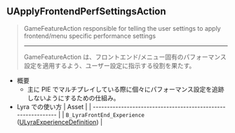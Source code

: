 ## UApplyFrontendPerfSettingsAction

> GameFeatureAction responsible for telling the user settings to apply frontend/menu specific performance settings  
>  
> ----
> GameFeatureAction は、フロントエンド/メニュー固有のパフォーマンス設定を適用するよう、ユーザー設定に指示する役割を果たす。 

* 概要
	* 主に PIE でマルチプレイしている際に個々にパフォーマンス設定を追跡しないようにするための仕組み。
* Lyra での使い方
	| Asset                                                         |
	| ------------------------------------------------------------- |
	| `B_LyraFrontEnd_Experience`<br>([ULyraExperienceDefinition])  |




<!--- ページ内のリンク --->

<!--- 自前の画像へのリンク --->

<!--- generated --->
[ULyraExperienceDefinition]: ../../Lyra/Experience/ULyraExperienceDefinition.md#ulyraexperiencedefinition
